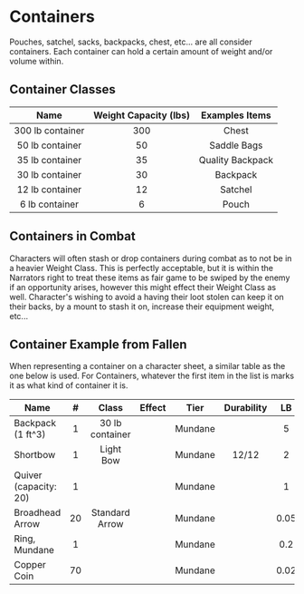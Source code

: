 # Containers

Pouches, satchel, sacks, backpacks, chest, etc... are all consider containers. Each container can hold a certain amount of weight and/or volume within.

## Container Classes

|       Name       | Weight Capacity (lbs) |  Examples Items  |
| :--------------: | :-------------------: | :--------------: |
| 300 lb container |          300          |      Chest      |
| 50 lb container |          50          |   Saddle Bags   |
| 35 lb container |          35          | Quality Backpack |
| 30 lb container |          30          |     Backpack     |
| 12 lb container |          12          |     Satchel     |
|  6 lb container  |           6           |      Pouch      |

## Containers in Combat

Characters will often stash or drop containers during combat as to not be in a heavier Weight Class. This is perfectly acceptable, but it is within the Narrators right to treat these items as fair game to be swiped by the enemy if an opportunity arises, however this might effect their Weight Class as well. Character's wishing to avoid a having their loot stolen can keep it on their backs, by a mount to stash it on, increase their equipment weight, etc...

## Container Example from Fallen

When representing a container on a character sheet, a similar table as the one below is used. For Containers, whatever the first item in the list is marks it as what kind of container it is.

| Name                  | # |      Class      | Effect |  Tier  | Durability |  LB  | Value |
| --------------------- | :-: | :-------------: | ------ | :-----: | :--------: | :--: | :---: |
| Backpack (1 ft^3)     | 1 | 30 lb container |        | Mundane |            |  5  | 2 bc |
| Shortbow              | 1 |    Light Bow    |        | Mundane |   12/12   |  2  | 25 bc |
| Quiver (capacity: 20) | 1 |                |        | Mundane |            |  1  | 1 bc |
| Broadhead Arrow       | 20 | Standard Arrow |        | Mundane |            | 0.05 | 5 cc |
| Ring, Mundane         | 1 |                |        | Mundane |            | 0.2 | 30 cc |
| Copper Coin           | 70 |                |        | Mundane |            | 0.02 | 1 cc |
